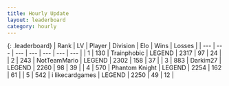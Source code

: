 ```yaml
---
title: Hourly Update
layout: leaderboard
category: hourly
---
```


{: .leaderboard}
| Rank | LV | Player | Division | Elo | Wins | Losses |
| --- | --- | --- | --- | --- | --- | --- |
| <span data-change="0">1</span> | 130 | <span title="ID: 744981">Trainphobic</span> | LEGEND | <span data-change="0">2317</span> | <span data-change="0">97</span> | <span data-change="0">24</span> |
| <span data-change="0">2</span> | 243 | <span title="ID: 195293">NotTeamMario</span> | LEGEND | <span data-change="0">2302</span> | <span data-change="0">158</span> | <span data-change="0">37</span> |
| <span data-change="0">3</span> | 883 | <span title="ID: 694036">Darkim27</span> | LEGEND | <span data-change="0">2260</span> | <span data-change="0">98</span> | <span data-change="0">39</span> |
| <span data-change="1">4</span> | 570 | <span title="ID: 742939">Phantom Knight</span> | LEGEND | <span data-change="7">2254</span> | <span data-change="1">162</span> | <span data-change="0">61</span> |
| <span data-change="-1">5</span> | 542 | <span title="ID: 700593">i likecardgames</span> | LEGEND | <span data-change="0">2250</span> | <span data-change="0">49</span> | <span data-change="0">12</span> |